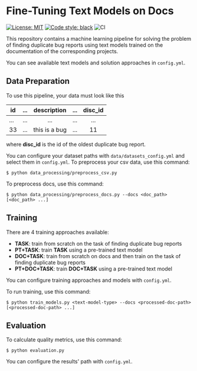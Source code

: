 # Fine-Tuning Text Models on Docs

[![License: MIT](https://img.shields.io/badge/License-MIT-yellow.svg)](https://opensource.org/licenses/MIT)
[![Code style: black](https://img.shields.io/badge/code%20style-black-000000.svg)](https://github.com/psf/black)
![CI](https://github.com/Readrid/aug-text-to-sql/actions/workflows/ubuntu-python.yml/badge.svg)


This repository contains a machine learning pipeline for solving the problem of finding duplicate bug reports 
using text models trained on the documentation of the corresponding projects. 

You can see available text models and solution approaches in `config.yml`.

## Data Preparation

To use this pipeline, your data must look like this 

| id | ... |  description  | ... | disc_id |
|----|-----|:-------------:|-----|:-------:|
|... | ... |      ...      | ... |   ...   |
| 33 | ... | this is a bug | ... |   11    |

where **disc_id** is the id of the oldest duplicate bug report.

You can configure your dataset paths with `data/datasets_config.yml` and select them in `config.yml`.
To preprocess your csv data, use this command:

```shell
$ python data_processing/preprocess_csv.py
```

To preprocess docs, use this command:
```shell
$ python data_processing/preprocess_docs.py --docs <doc_path> [<doc_path> ...] 
```

## Training

There are 4 training approaches available:

* **TASK**: train from scratch on the task of finding duplicate bug reports
* **PT+TASK**: train **TASK** using a pre-trained text model
* **DOC+TASK**: train from scratch on docs and then train on the task of finding duplicate bug reports
* **PT+DOC+TASK**: train **DOC+TASK** using a pre-trained text model

You can configure training approaches and models with `config.yml`.

To run training, use this command:

```shell
$ python train_models.py <text-model-type> --docs <processed-doc-path> [<processed-doc-path> ...]
```

## Evaluation

To calculate quality metrics, use this command:

```shell
$ python evaluation.py
```

You can configure the results' path with `config.yml`. 